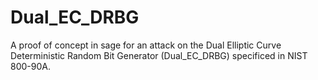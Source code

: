 Dual_EC_DRBG
============

A proof of concept in sage for an attack on the Dual Elliptic Curve Deterministic Random Bit Generator (Dual_EC_DRBG) specificed in NIST 800-90A.
